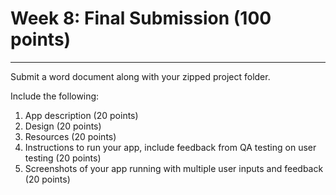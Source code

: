 # Week 8: Final Submission (100 points)
---
Submit a word document along with your zipped project folder.

Include the following:

1. App description (20 points)
2. Design (20 points)
3. Resources (20 points)
4. Instructions to run your app, include feedback from QA testing on user testing (20 points)
5. Screenshots of your app running with multiple user inputs and feedback (20 points)

